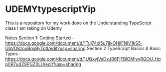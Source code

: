 # UDEMYtypescriptYip
This is a repository for my work done on the Understanding TypeScript class I am taking on Udemy

Notes
Section 1: Getting Started - https://docs.google.com/document/d/1Tuj74xl5u7jIxOHjlFNlV1kS5-UbVO8zouBqxByTptI/edit?usp=sharing
Section 2 TypeScript Basics & Basic Types - https://docs.google.com/document/d/1UQxyjVsDxJB6FjFBIOMlyyRGOU_Hpp0R7u4Z9PGZ0LU/edit?usp=sharing
